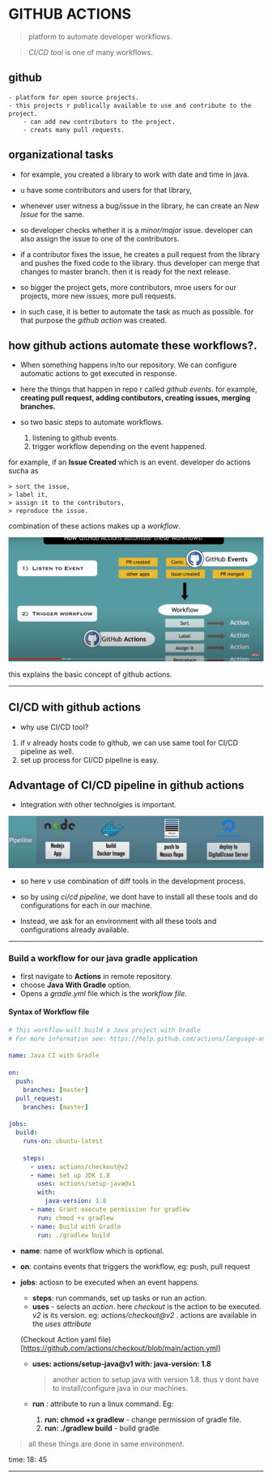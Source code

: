 # GITHUB ACTIONS

> platform to automate developer workflows.

> _CI/CD tool_ is one of many workflows.

## github

    - platform for open source projects.
    - this projects r publically available to use and contribute to the project.
        - can add new contributors to the project.
        - creats many pull requests.

## organizational tasks

- for example, you created a library to work with date and time in java.
- u have some contributors and users for that library,
- whenever user witness a bug/issue in the library, he can create an _New Issue_ for the same.
- so developer checks whether it is a _minor/major_ issue. developer can also assign the issue to one of the contributors.
- if a contributor fixes the issue, he creates a pull request from the library and pushes the fixed code to the library. thus developer can merge that changes to master branch. then it is ready for the next release.

- so bigger the project gets, more contributors, mroe users for our projects, more new issues, more pull requests.
- in such case, it is better to automate the task as much as possible. for that purpose the _github action_ was created.

## how github actions automate these workflows?.

- When something happens in/to our repository. We can configure automatic actions to get executed in response.
- here the things that happen in repo r called _github events_. for example, **creating pull request, adding contibutors, creating issues, merging branches.**
- so two basic steps to automate workflows.

  1. listening to github events.
  2. trigger workflow depending on the event happened.

for example, if an **Issue Created** which is an event. developer do actions sucha as

    > sort the issue,
    > label it,
    > assign it to the contributors,
    > reproduce the issue.

combination of these actions makes up a _workflow_.

![image](./screenshots/screen1.jpg)

this explains the basic concept of github actions.

---

## CI/CD with github actions

- why use CI/CD tool?

1. if v already hosts code to github, we can use same tool for CI/CD pipeline as well.
2. set up process for CI/CD pipeline is easy.

## Advantage of CI/CD pipeline in github actions

- Integration with other technolgies is important.

![image](./screenshots/screen2.jpg)

- so here v use combination of diff tools in the development process.

- so by using _ci/cd pipeline_, we dont have to install
  all these tools and do configurations for each in our machine.

- Instead, we ask for an environment with all these tools and configurations already available.

---

### Build a workflow for our java gradle application

- first navigate to **Actions** in remote repository.
- choose **Java With Gradle** option.
- Opens a _gradle.yml_ file which is the _workflow file_.

#### Syntax of Workflow file

```yaml
# This workflow will build a Java project with Gradle
# For more information see: https://help.github.com/actions/language-and-framework-guides/building-and-testing-java-with-gradle

name: Java CI with Gradle

on:
  push:
    branches: [master]
  pull_request:
    branches: [master]

jobs:
  build:
    runs-on: ubuntu-latest

    steps:
      - uses: actions/checkout@v2
      - name: Set up JDK 1.8
        uses: actions/setup-java@v1
        with:
          java-version: 1.8
      - name: Grant execute permission for gradlew
        run: chmod +x gradlew
      - name: Build with Gradle
        run: ./gradlew build
```

- **name**: name of workflow which is optional.
- **on**: contains events that triggers the workflow, eg: push, pull request
- **jobs**: actiosn to be executed when an event happens.

  - **steps**: run commands, set up tasks or run an action.
  - **uses** - selects an _action_. here _checkout_ is the action to be executed. _v2_ is its version.
    eg: _actions/checkout@v2_ . actions are available in the _uses attribute_

  (Checkout Action yaml file)[https://github.com/actions/checkout/blob/main/action.yml]

  - **uses: actions/setup-java@v1
    with:
    java-version: 1.8**

    > another action to setup java with version 1.8. thus v dont have to install/configure java in our machines.

  - **run** : attribute to run a linux command.
    Eg:
    1. **run: chmod +x gradlew** - change permission of gradle file.
    2. **run: ./gradlew build** - build gradle

> all these things are done in same environment.

time: 18: 45

---
